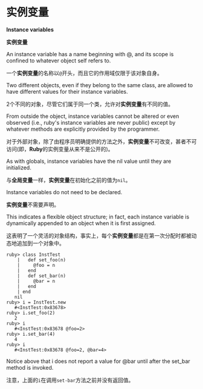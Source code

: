 # 实例变量
**Instance variables**

**实例变量**

An instance variable has a name beginning with @, and its scope is confined to whatever object self refers to. 

一个**实例变量**的名称以`@`开头，而且它的作用域仅限于该对象自身。

Two different objects, even if they belong to the same class, are allowed to have different values for their instance variables. 

2个不同的对象，尽管它们属于同一个类，允许对**实例变量**有不同的值。

From outside the object, instance variables cannot be altered or even observed (i.e., ruby's instance variables are never public) except by whatever methods are explicitly provided by the programmer. 

对于外部对象，除了由程序员明确提供的方法之外，**实例变量**不可改变，甚者不可访问(即，**Ruby**的实例变量从来不是公开的)。

As with globals, instance variables have the nil value until they are initialized.

与**全局变量**一样，**实例变量**在初始化之前的值为`nil`。

Instance variables do not need to be declared. 

**实例变量**不需要声明。

This indicates a flexible object structure; in fact, each instance variable is dynamically appended to an object when it is first assigned.

这表明了一个灵活的对象结构，事实上，每个**实例变量**都是在第一次分配时都被动态地追加到一个对象中。

```
ruby> class InstTest
    |   def set_foo(n)
    |     @foo = n
    |   end
    |   def set_bar(n)
    |     @bar = n
    |   end
    | end
   nil
ruby> i = InstTest.new
   #<InstTest:0x83678>
ruby> i.set_foo(2)
   2
ruby> i
   #<InstTest:0x83678 @foo=2>
ruby> i.set_bar(4)
   4
ruby> i
   #<InstTest:0x83678 @foo=2, @bar=4>
```
Notice above that i does not report a value for @bar until after the set_bar method is invoked.

注意，上面的`i`在调用`set-bar`方法之前并没有返回值。